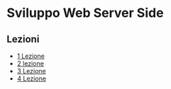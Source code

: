 # Sviluppo Web Server Side

## Lezioni

- [1 Lezione](Lezioni/1_lezione/1_Lezione.md)
- [2 lezione](Lezioni/2_Lezione/2_Lezione.md)
- [3 Lezione](Lezioni/3_Lezione/3_Lezione.md)
- [4 Lezione](Lezioni/4_Lezione/4_Lezione.md)